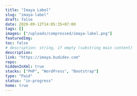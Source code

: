 ```yaml
---
title: "Imaya Label"
slug: "imaya-label"
draft: false
date: 2020-09-12T14:05:35+07:00
tags: []
images: ["/uploads/compressed/imaya-label.png"]
featuredImg:
toc: false
# description: string, if empty (substring main content)
description:
link: "https://imaya.budidev.com"
repo:
hiddenInXml: true
stacks: ["PHP", "WordPress", "Bootstrap"]
type: "Paid"
status: "in-progress"
home: true
---
```

